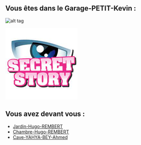 ## Vous êtes dans le Garage-PETIT-Kevin :

![alt tag](https://camo.githubusercontent.com/3732fc3b9762afcffc0bfef5f5e0b7b0c82c878447720062df037160d7b29e33/68747470733a2f2f73742e687a63646e2e636f6d2f73696d67732f70696374757265732f676172616765732f6869732d647265616d2d6361722d6761726167652d6761726167652d656e76792d696d677e646334313139333430313666323736395f342d353738382d312d316334623738322e6a7067)

<a href="https://github.com/cfourcaud/TP2_GRP3_Labyrinthe/blob/main/index.md" rel="some text">![Foo](https://github.com/Yahyabey48/tp-labyrinthe/blob/Garage-PETIT-Kevin/Images/t%C3%A9l%C3%A9chargement.jpg?raw=true)</a>

## Vous avez devant vous :

- [Jardin-Hugo-REMBERT](https://github.com/Yahyabey48/tp-labyrinthe/tree/Jardin-Hugo-REMBERT/Jardin-Hugo-REMBERT.md)
- [Chambre-Hugo-REMBERT](https://github.com/Yahyabey48/tp-labyrinthe/tree/Chambre-Hugo-REMBERT/Chambre-Hugo-REMBERT.md)
- [Cave-YAHYA-BEY-Ahmed](https://github.com/Yahyabey48/tp-labyrinthe/blob/60d53cd36679a1370fc5843acc2874731f12bbf5/Cave-YAHYA-BEY-Ahmed.md)



